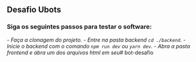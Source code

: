 ## Desafio Ubots

### Siga os seguintes passos para testar o software:
*- Faça a clonagem do projeto.*
*- Entre na pasta backend `cd ./backend`.*
*- Inicie o backend com o comando `npm run dev` ou `yarn dev`.*
*- Abra a pasta frontend e abra um dos arquivos html em seu*#   b o t - d e s a f i o  
 